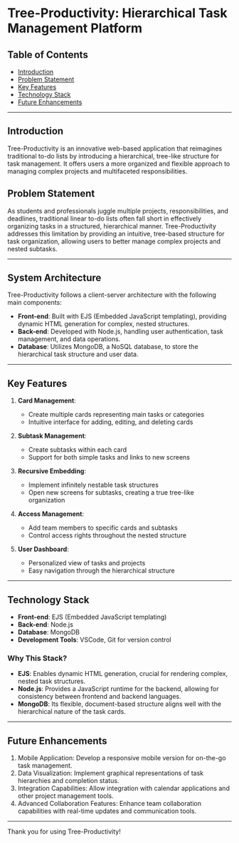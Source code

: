# Tree-Productivity: Hierarchical Task Management Platform

## Table of Contents

- [Introduction](#introduction)
- [Problem Statement](#problem-statement)
- [Key Features](#key-features)
- [Technology Stack](#technology-stack)
- [Future Enhancements](#future-enhancements)

---

## Introduction

Tree-Productivity is an innovative web-based application that reimagines traditional to-do lists by introducing a hierarchical, tree-like structure for task management. It offers users a more organized and flexible approach to managing complex projects and multifaceted responsibilities.

## Problem Statement

As students and professionals juggle multiple projects, responsibilities, and deadlines, traditional linear to-do lists often fall short in effectively organizing tasks in a structured, hierarchical manner. Tree-Productivity addresses this limitation by providing an intuitive, tree-based structure for task organization, allowing users to better manage complex projects and nested subtasks.

---

## System Architecture

Tree-Productivity follows a client-server architecture with the following main components:

- **Front-end**: Built with EJS (Embedded JavaScript templating), providing dynamic HTML generation for complex, nested structures.
- **Back-end**: Developed with Node.js, handling user authentication, task management, and data operations.
- **Database**: Utilizes MongoDB, a NoSQL database, to store the hierarchical task structure and user data.

---

## Key Features

1. **Card Management**: 
   - Create multiple cards representing main tasks or categories
   - Intuitive interface for adding, editing, and deleting cards

2. **Subtask Management**:
   - Create subtasks within each card
   - Support for both simple tasks and links to new screens

3. **Recursive Embedding**:
   - Implement infinitely nestable task structures
   - Open new screens for subtasks, creating a true tree-like organization

4. **Access Management**:
   - Add team members to specific cards and subtasks
   - Control access rights throughout the nested structure

5. **User Dashboard**:
   - Personalized view of tasks and projects
   - Easy navigation through the hierarchical structure

---

## Technology Stack

- **Front-end**: EJS (Embedded JavaScript templating)
- **Back-end**: Node.js
- **Database**: MongoDB
- **Development Tools**: VSCode, Git for version control

### Why This Stack?

- **EJS**: Enables dynamic HTML generation, crucial for rendering complex, nested task structures.
- **Node.js**: Provides a JavaScript runtime for the backend, allowing for consistency between frontend and backend languages.
- **MongoDB**: Its flexible, document-based structure aligns well with the hierarchical nature of the task cards.

---
## Future Enhancements

1. Mobile Application: Develop a responsive mobile version for on-the-go task management.
2. Data Visualization: Implement graphical representations of task hierarchies and completion status.
3. Integration Capabilities: Allow integration with calendar applications and other project management tools.
4. Advanced Collaboration Features: Enhance team collaboration capabilities with real-time updates and communication tools.

---

Thank you for using Tree-Productivity!
